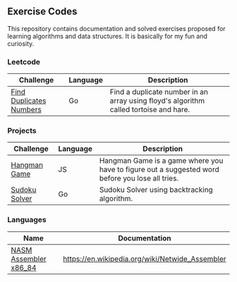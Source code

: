## Exercise Codes

This repository contains documentation and solved exercises proposed for learning algorithms and data structures. It is 
basically for my fun and curiosity.

### Leetcode
| Challenge                                                           | Language | Description                                                                           |
|---------------------------------------------------------------------|----------|---------------------------------------------------------------------------------------|
| [Find Duplicates Numbers](./leetcode/find-duplicates-tortoise-hare) | Go       | Find a duplicate number in an array using floyd's algorithm called tortoise and hare. |

### Projects
| Challenge                                 | Language | Description                                                                                     |
|-------------------------------------------|----------|-------------------------------------------------------------------------------------------------|
| [Hangman Game](./projects/hangman-game)   | JS       | Hangman Game is a game where you have to figure out a suggested word before you lose all tries. |
| [Sudoku Solver](./projects/sudoku-solver) | Go       | Sudoku Solver using backtracking algorithm.                                                     |

### Languages
| Name                                                  | Documentation                                   |
|-------------------------------------------------------|-------------------------------------------------|
| [NASM Assembler x86_84](./languages/assembler_x86_64) | https://en.wikipedia.org/wiki/Netwide_Assembler |
